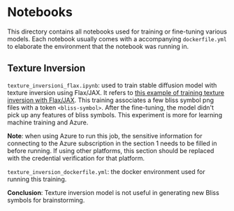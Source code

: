 # Notebooks

This directory contains all notebooks used for training or fine-tuning various models. Each notebook
usually comes with a accompanying `dockerfile.yml` to elaborate the environment that the notebook was running in.

## Texture Inversion

`texture_inversioni_flax.ipynb`: used to train stable diffusion model with texture inversion using Flax/JAX.
It refers to [this example of training texture inversion with Flax/JAX](https://github.com/huggingface/diffusers/tree/main/examples/textual_inversion#training-with-flaxjax). 
This training associates a few bliss symbol png files with a token `<bliss-symbol>`. After the fine-tuning, the
model didn't pick up any features of bliss symbols. This experiment is more for learning machine training and Azure.

**Note**: when using Azure to run this job, the sensitive information for connecting to the Azure subscription in the
section 1 needs to be filled in before running. If using other platforms, this section should be replaced with the
credential verification for that platform.

`texture_inversion_dockerfile.yml`: the docker environment used for running this training.

**Conclusion**: Texture inversion model is not useful in generating new Bliss symbols for brainstorming.
